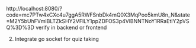 http://localhost:8080/?code=mc7PTw4xCXc4u7ggA5RWFSnbDk4mQ0X3MqPoo5kmU8n_N&state=M2Y5bUhFVmlBLTZkSHY2VFlLY1ppZDFOS3p4VlBNNTNoY1RRaEtIY2pVSQ%3D%3D
verify in backend or frontend

2. Integrate go socket for quiz taking
